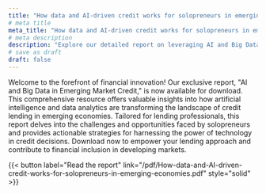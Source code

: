 ```yaml
---
title: "How data and AI-driven credit works for solopreneurs in emerging economies"
# meta title
meta_title: "How data and AI-driven credit works for solopreneurs in emerging economies"
# meta description
description: "Explore our detailed report on leveraging AI and Big Data for credit access in emerging economies. This comprehensive guide provides in-depth insights for lending professionals on how technological advancements are opening new opportunities for solopreneurs. Essential reading for those looking to innovate in the fintech space and drive financial inclusion in developing markets. Download now to stay ahead in the evolving world of credit lending."
# save as draft
draft: false
---
```



Welcome to the forefront of financial innovation! Our exclusive report, "AI and Big Data in Emerging Market Credit," is now available for download. This comprehensive resource offers valuable insights into how artificial intelligence and data analytics are transforming the landscape of credit lending in emerging economies. Tailored for lending professionals, this report delves into the challenges and opportunities faced by solopreneurs and provides actionable strategies for harnessing the power of technology in credit decisions. Download now to empower your lending approach and contribute to financial inclusion in developing markets.

{{< button label="Read the report" link="/pdf/How-data-and-AI-driven-credit-works-for-solopreneurs-in-emerging-economies.pdf" style="solid" >}}